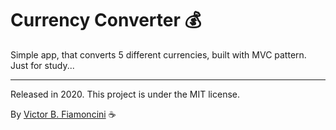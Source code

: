 # Currency Converter 💰

Simple app, that converts 5 different currencies, built with MVC pattern. Just for study...

----------
Released in 2020. This project is under the MIT license.

By [Victor B. Fiamoncini](https://github.com/Victor-Fiamoncini) ☕️
